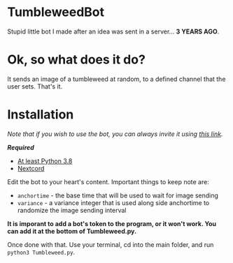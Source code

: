 # TumbleweedBot
Stupid little bot I made after an idea was sent in a server... **3 YEARS AGO**.

# Ok, so what does it do?
It sends an image of a tumbleweed at random, to a defined channel that the user sets. That's it.

# Installation
*Note that if you wish to use the bot, you can always invite it using [this link](https://discord.com/oauth2/authorize?client_id=1124911330328055828&scope=bot&permissions=100352).*

**_Required_**
- [At least Python 3.8](https://www.python.org/downloads/)
- [Nextcord](https://github.com/nextcord/nextcord)

Edit the bot to your heart's content. Important things to keep note are:
- ``anchortime`` - the base time that will be used to wait for image sending
- ``variance`` - a variance integer that is used along side anchortime to randomize the image sending interval

**It is imporant to add a bot's token to the program, or it won't work. You can add it at the bottom of Tumbleweed.py.**

Once done with that. Use your terminal, cd into the main folder, and run ``python3 Tumbleweed.py``.
